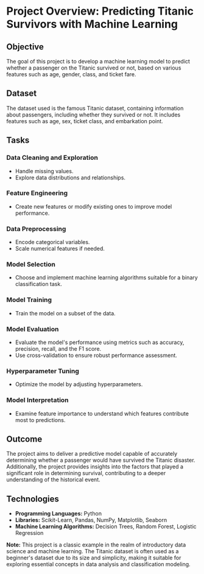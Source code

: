 # Project Overview: Predicting Titanic Survivors with Machine Learning

## Objective
The goal of this project is to develop a machine learning model to predict whether a passenger on the Titanic survived or not, based on various features such as age, gender, class, and ticket fare.

## Dataset
The dataset used is the famous Titanic dataset, containing information about passengers, including whether they survived or not. It includes features such as age, sex, ticket class, and embarkation point.

## Tasks

### Data Cleaning and Exploration
- Handle missing values.
- Explore data distributions and relationships.

### Feature Engineering
- Create new features or modify existing ones to improve model performance.

### Data Preprocessing
- Encode categorical variables.
- Scale numerical features if needed.

### Model Selection
- Choose and implement machine learning algorithms suitable for a binary classification task.

### Model Training
- Train the model on a subset of the data.

### Model Evaluation
- Evaluate the model's performance using metrics such as accuracy, precision, recall, and the F1 score.
- Use cross-validation to ensure robust performance assessment.

### Hyperparameter Tuning
- Optimize the model by adjusting hyperparameters.

### Model Interpretation
- Examine feature importance to understand which features contribute most to predictions.

## Outcome
The project aims to deliver a predictive model capable of accurately determining whether a passenger would have survived the Titanic disaster. Additionally, the project provides insights into the factors that played a significant role in determining survival, contributing to a deeper understanding of the historical event.

## Technologies

- **Programming Languages:** Python
- **Libraries:** Scikit-Learn, Pandas, NumPy, Matplotlib, Seaborn
- **Machine Learning Algorithms:** Decision Trees, Random Forest, Logistic Regression

**Note:**
This project is a classic example in the realm of introductory data science and machine learning. The Titanic dataset is often used as a beginner's dataset due to its size and simplicity, making it suitable for exploring essential concepts in data analysis and classification modeling.
